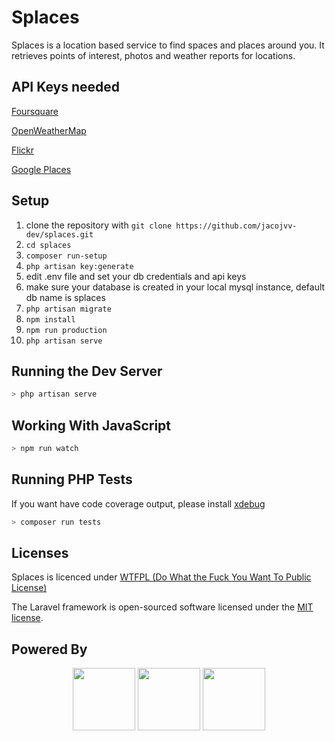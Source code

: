 # Splaces

Splaces is a location based service to find spaces and places around you. It retrieves points of interest, photos and weather reports for locations.

## API Keys needed

[Foursquare](https://developer.foursquare.com/)

[OpenWeatherMap](https://openweathermap.org/api)

[Flickr](https://www.flickr.com/services/api/)

[Google Places](https://developers.google.com/places/)

## Setup

1. clone the repository with `git clone https://github.com/jacojvv-dev/splaces.git`
2. `cd splaces`
3. `composer run-setup`
4. `php artisan key:generate`
5. edit .env file and set your db credentials and api keys
6. make sure your database is created in your local mysql instance, default db name is splaces
7. `php artisan migrate`
8. `npm install`
9. `npm run production`
10. `php artisan serve`

## Running the Dev Server

```bash
> php artisan serve
```

## Working With JavaScript

```bash
> npm run watch
```

## Running PHP Tests

If you want have code coverage output, please install [xdebug](https://xdebug.org/)

```bash
> composer run tests
```

## Licenses

Splaces is licenced under [WTFPL (Do What the Fuck You Want To Public License)](http://www.wtfpl.net/about/)

The Laravel framework is open-sourced software licensed under the [MIT license](https://opensource.org/licenses/MIT).

## Powered By

<p align="center">
<img width="100" src="https://laravel.com/assets/img/components/logo-laravel.svg">
<img width="100" src="https://vuejs.org/images/logo.png">
<img width="100" src="https://bulma.io/images/made-with-bulma.png">
</p>




